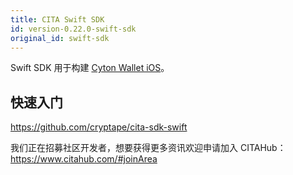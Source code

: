```yaml
---
title: CITA Swift SDK
id: version-0.22.0-swift-sdk
original_id: swift-sdk
---
```

Swift SDK 用于构建 [Cyton Wallet iOS](https://github.com/cryptape/cyton-ios)。

## 快速入门

https://github.com/cryptape/cita-sdk-swift

我们正在招募社区开发者，想要获得更多资讯欢迎申请加入 CITAHub：https://www.citahub.com/#joinArea